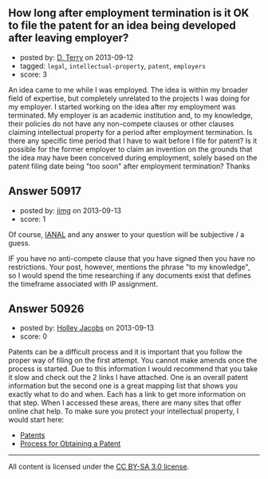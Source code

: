 ## How long after employment termination is it OK to file the patent for an idea being developed after leaving employer?

- posted by: [D. Terry](https://stackexchange.com/users/-1/27837-d-terry) on 2013-09-12
- tagged: `legal`, `intellectual-property`, `patent`, `employers`
- score: 3

An idea came to me while I was employed. The idea is within my broader field of expertise, but completely unrelated to the projects I was doing for my employer. I started working on the idea after my employment was terminated. My employer is an academic institution and, to my knowledge, their policies do not have any non-compete clauses or other clauses claiming intellectual property for a period after employment termination. Is there any specific time period that I have to wait before I file for patent? Is it possible for the former employer to claim an invention on the grounds that the idea may have been conceived during employment, solely based on the patent filing date being "too soon" after employment termination? Thanks 


## Answer 50917

- posted by: [jimg](https://stackexchange.com/users/-1/2380-jimg) on 2013-09-13
- score: 1

<p>Of course, <a href="http://en.wikipedia.org/wiki/IANAL" rel="nofollow">IANAL</a> and any answer to your question will be subjective / a guess.</p>

<p>IF you have no anti-compete clause that you have signed then you have no restrictions. Your post, however, mentions the phrase "to my knowledge", so I would spend the time researching if any documents exist that defines the timeframe associated with IP assignment. </p>



## Answer 50926

- posted by: [Holley Jacobs](https://stackexchange.com/users/-1/27850-holley-jacobs) on 2013-09-13
- score: 0

<p>Patents can be a difficult process and it is important that you follow the proper way of filing on the first attempt. You cannot make amends once the process is started. Due to this information I would recommend that you take it slow and check out the 2 links I have attached. One is an overall patent information but the second one is a great mapping list that shows you exactly what to do and when. Each has a link to get more information on that step. When I accessed these areas, there are many sites that offer online chat help. To make sure you protect your intellectual property, I would start here:</p>

<ul>
<li><a href="http://www.uspto.gov/patents/index.jsp" rel="nofollow">Patents</a></li>
<li><a href="http://www.uspto.gov/patents/process/index.jsp" rel="nofollow">Process for Obtaining a Patent</a></li>
</ul>




---

All content is licensed under the [CC BY-SA 3.0 license](https://creativecommons.org/licenses/by-sa/3.0/).
